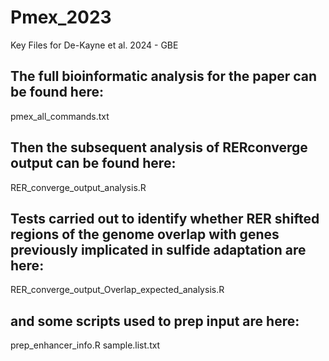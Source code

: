 # Pmex_2023
Key Files for De-Kayne et al. 2024 - GBE

## The full bioinformatic analysis for the paper can be found here: 
pmex_all_commands.txt

## Then the subsequent analysis of RERconverge output can be found here: 
RER_converge_output_analysis.R

## Tests carried out to identify whether RER shifted regions of the genome overlap with genes previously implicated in sulfide adaptation are here: 
RER_converge_output_Overlap_expected_analysis.R

## and some scripts used to prep input are here: 
prep_enhancer_info.R
sample.list.txt
